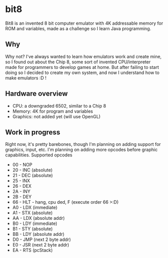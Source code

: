 # bit8
Bit8 is an invented 8 bit computer emulator with 4K addressable memory for ROM and variables, made as a challenge so I learn Java programming.

## Why
Why not? I've always wanted to learn how emulators work and create mine, so I found out about the Chip 8, some sort of invented CPU/interpreter made for programmers to develop games at home. But after failing to start doing so I decided to create my own system, and now I understand how to make emulators :D !

## Hardware overview
- CPU: a downgraded 6502, similar to a Chip 8
- Memory: 4K for program and variables
- Graphics: not added yet (will use OpenGL)


## Work in progress
Right now, it's pretty barebones, though I'm planning on adding support for graphics, input, etc. I'm planning on adding more opcodes before graphic capabilities.
Supported opcodes
- 00  -  NOP
- 20  -  INC (absolute)
- 21  -  DEC (absolute)
- 25  -  INX
- 26  -  DEX
- 2A  -  INY
- 2B  -  DEY
- 66  -  HLT - hang, cpu ded, F (execute order 66 >:D)
- A0  -  LDX (immediate)
- A1  -  STX (absolute)
- AA  -  LDX (absolute addr)
- B0  -  LDY (immediate)
- B1  -  STY (absolute)
- BB  -  LDY (absolute addr)
- D0  -  JMP (next 2 byte addr)
- E0  -  JSR (next 2 byte addr)
- EA  -  RTS (pcStack)
